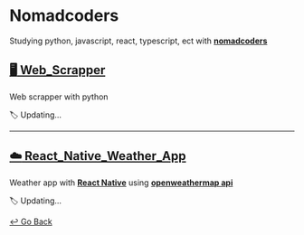 # Nomadcoders

Studying python, javascript, react, typescript, ect with **[nomadcoders](https://nomadcoders.co)**

## [:desktop_computer: Web_Scrapper](https://github.com/lisy0123/Nomadcoders/tree/main/Web_Scrapper)

Web scrapper with python

:label:  Updating...

---

## [:cloud: React_Native_Weather_App](https://github.com/lisy0123/react_native_weather)

Weather app with **[React Native](https://reactnative.dev/)** using **[openweathermap api](https://openweathermap.org/api)**

:label:  Updating...

[↩️ Go Back](https://github.com/lisy0123/Study)
